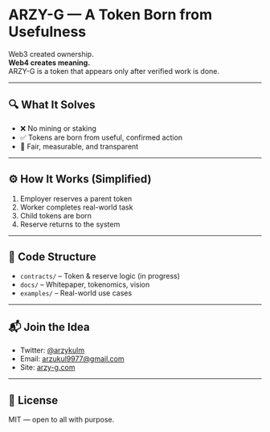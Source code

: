 

# ARZY-G — A Token Born from Usefulness

Web3 created ownership.  
**Web4 creates meaning.**  
ARZY-G is a token that appears only after verified work is done.

---

## 🔍 What It Solves

- ❌ No mining or staking
- ✅ Tokens are born from useful, confirmed action
- 🌱 Fair, measurable, and transparent

---

## ⚙️ How It Works (Simplified)

1. Employer reserves a parent token  
2. Worker completes real-world task  
3. Child tokens are born  
4. Reserve returns to the system

---

## 🧪 Code Structure

- `contracts/` – Token & reserve logic (in progress)  
- `docs/` – Whitepaper, tokenomics, vision  
- `examples/` – Real-world use cases

---

## 📬 Join the Idea

- Twitter: [@arzykulm](https://twitter.com/arzykulm)  
- Email: arzukul9977@gmail.com  
- Site: [arzy-g.com](https://arzy-g.com)

---

## 📄 License

MIT — open to all with purpose.
